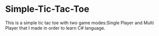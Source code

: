 # Simple-Tic-Tac-Toe
This is a simple tic tac toe with two game modes:Single Player and Multi Player that I made in order to learn C# language.

